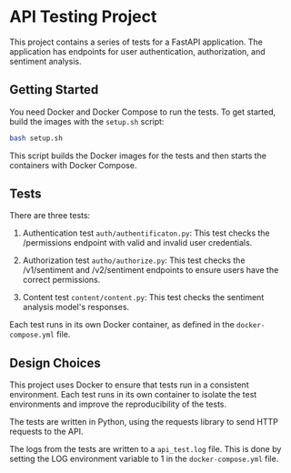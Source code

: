 # API Testing Project

This project contains a series of tests for a FastAPI application. The application has endpoints for user authentication, authorization, and sentiment analysis.

## Getting Started

You need Docker and Docker Compose to run the tests. To get started, build the images with the `setup.sh` script:

```bash
bash setup.sh
```

This script builds the Docker images for the tests and then starts the containers with Docker Compose.

## Tests

There are three tests:

1. Authentication test `auth/authentificaton.py`: This test checks the /permissions endpoint with valid and invalid user credentials.

2. Authorization test `autho/authorize.py`: This test checks the /v1/sentiment and /v2/sentiment endpoints to ensure users have the correct permissions.

3. Content test `content/content.py`: This test checks the sentiment analysis model's responses.

Each test runs in its own Docker container, as defined in the `docker-compose.yml` file.

## Design Choices

This project uses Docker to ensure that tests run in a consistent environment. Each test runs in its own container to isolate the test environments and improve the reproducibility of the tests.

The tests are written in Python, using the requests library to send HTTP requests to the API.

The logs from the tests are written to a `api_test.log` file. This is done by setting the LOG environment variable to 1 in the `docker-compose.yml` file.

